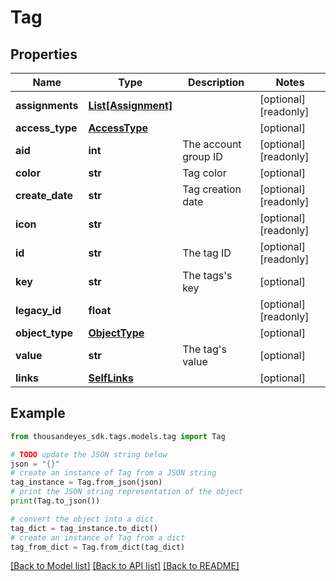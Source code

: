 # Tag


## Properties

Name | Type | Description | Notes
------------ | ------------- | ------------- | -------------
**assignments** | [**List[Assignment]**](Assignment.md) |  | [optional] [readonly] 
**access_type** | [**AccessType**](AccessType.md) |  | [optional] 
**aid** | **int** | The account group ID | [optional] [readonly] 
**color** | **str** | Tag color | [optional] 
**create_date** | **str** | Tag creation date | [optional] [readonly] 
**icon** | **str** |  | [optional] [readonly] 
**id** | **str** | The tag ID | [optional] [readonly] 
**key** | **str** | The tags&#39;s key | [optional] 
**legacy_id** | **float** |  | [optional] [readonly] 
**object_type** | [**ObjectType**](ObjectType.md) |  | [optional] 
**value** | **str** | The tag&#39;s value | [optional] 
**links** | [**SelfLinks**](SelfLinks.md) |  | [optional] 

## Example

```python
from thousandeyes_sdk.tags.models.tag import Tag

# TODO update the JSON string below
json = "{}"
# create an instance of Tag from a JSON string
tag_instance = Tag.from_json(json)
# print the JSON string representation of the object
print(Tag.to_json())

# convert the object into a dict
tag_dict = tag_instance.to_dict()
# create an instance of Tag from a dict
tag_from_dict = Tag.from_dict(tag_dict)
```
[[Back to Model list]](../README.md#documentation-for-models) [[Back to API list]](../README.md#documentation-for-api-endpoints) [[Back to README]](../README.md)


